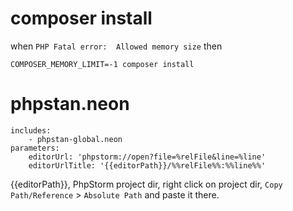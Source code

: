 # composer install

when `PHP Fatal error:  Allowed memory size` then

    COMPOSER_MEMORY_LIMIT=-1 composer install

# phpstan.neon

    includes:
        - phpstan-global.neon
    parameters:
        editorUrl: 'phpstorm://open?file=%relFile&line=%line'
        editorUrlTitle: '{{editorPath}}/%%relFile%%:%%line%%'

{{editorPath}}, PhpStorm project dir, right click on project dir, `Copy Path/Reference` > `Absolute Path` and paste it there.
